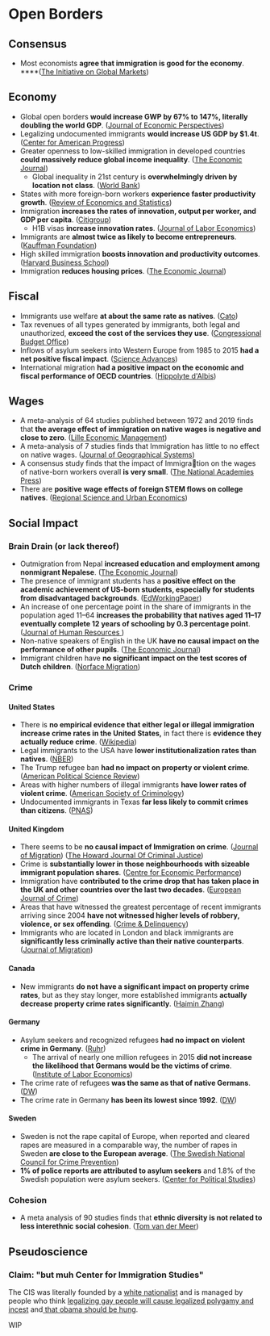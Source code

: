 # Open Borders

## Consensus

* Most economists **agree that immigration is good for the economy**. ****\([The Initiative on Global Markets](https://www.igmchicago.org/polls/by-topic/?fwp_topics=migration)\)

## Economy

* Global open borders **would increase GWP by 67% to 147%, literally doubling the world GDP**. \([Journal of Economic Perspectives](https://pubs.aeaweb.org/doi/pdfplus/10.1257/jep.25.3.83#page=3)\)
* Legalizing undocumented immigrants **would increase US GDP by $1.4t**. \([Center for American Progress](https://cdn.americanprogress.org/wp-content/uploads/2013/03/EconomicEffectsCitizenship-1.pdf#page=3)\)
* Greater openness to low-skilled immigration in developed countries **could massively reduce global income inequality**. \([The Economic Journal](https://0x0.la/u/hm0UgEC.pdf)\)
  * Global inequality in 21st century is **overwhelmingly driven by location not class**. \([World Bank](https://openknowledge.worldbank.org/bitstream/handle/10986/12117/wps6259.pdf#page=20)\)
* States with more foreign-born workers **experience faster productivity growth**. \([Review of Economics and Statistics](https://www.mitpressjournals.org/doi/pdf/10.1162/REST_a_00137)\)
* Immigration **increases the rates of innovation, output per worker, and GDP per capita**. \([Citigroup](https://0x0.la/u/I2nyFQ8.pdf#page=12)\)
  * H1B visas **increase innovation rates**. \([Journal of Labor Economics](https://www.nber.org/system/files/working_papers/w15768/w15768.pdf#page=35)\)
* Immigrants are **almost twice as likely to become entrepreneurs**. \([Kauffman Foundation](https://www.kauffman.org/wp-content/uploads/2019/12/the_economic_case_for_welcoming_immigrant_entrepreneurs_updated_september_2015.pdf)\)
* High skilled immigration **boosts innovation and productivity outcomes**. \([Harvard Business School](https://dash.harvard.edu/bitstream/handle/1/32062563/kerr%2ckerr%2cozden%2cparsons_high-skilled-migration.pdf)\)
* Immigration **reduces housing prices**. \([The Economic Journal](https://sci-hub.se/10.1111/ecoj.12158)\)

## Fiscal

* Immigrants use welfare **at about the same rate as natives**. \([Cato](https://www.cato.org/sites/cato.org/files/pubs/pdf/irpb6.pdf#page=3)\)
* Tax revenues of all types generated by immigrants, both legal and unauthorized, **exceed the cost of the services they use**. \([Congressional Budget Office](https://www.cbo.gov/sites/default/files/110th-congress-2007-2008/reports/12-6-immigration.pdf)\)
* Inflows of asylum seekers into Western Europe from 1985 to 2015 **had a net positive fiscal impact**. \([Science Advances](https://www.ncbi.nlm.nih.gov/pmc/articles/PMC6010334/pdf/aaq0883.pdf)\)
* International migration **had a positive impact on the economic and fiscal performance of OECD countries**. \([Hippolyte d'Albis](https://hal-pjse.archives-ouvertes.fr/hal-01852411/document)\)

## Wages

* A meta-analysis of 64 studies published between 1972 and 2019 finds that **the average effect of immigration on native wages is negative and close to zero**. \([Lille Economic Management](https://lem.univ-lille.fr/fileadmin/user_upload/laboratoires/lem/doc_de_travail_2021/DT2021-04.pdf)\)
* A meta-analysis of 7 studies finds that Immigration has little to no effect on native wages. \([Journal of Geographical Systems](https://link.springer.com/content/pdf/10.1007/s10109-010-0111-y.pdf)\)
* A consensus study finds that the impact of Immigration on the wages of native-born workers overall **is very small**. \([The National Academies Press](https://www.nap.edu/resource/23550/RiB-fiscal-immigration.pdf)\)
* There are **positive wage effects of foreign STEM flows on college natives**. \([Regional Science and Urban Economics](https://sci-hub.st/downloads/2019-11-30/60/lin2019.pdf)\)

## Social Impact

### Brain Drain \(or lack thereof\)

* Outmigration from Nepal **increased education and employment among nonmigrant Nepalese**. \([The Economic Journal](http://staffpages.nus.edu.sg/fas/ecssas/Home_files/NoManLeftBehind_Shrestha_June2015.pdf)\)
* The presence of immigrant students has a **positive effect on the academic achievement of US-born students, especially for students from disadvantaged backgrounds**. \([EdWorkingPaper](https://edworkingpapers.com/sites/default/files/ai21-368.pdf)\)
* An increase of one percentage point in the share of immigrants in the population aged 11–64 **increases the probability that natives aged 11–17 eventually complete 12 years of schooling by 0.3 percentage point**. \([Journal of Human Resources  ](https://0x0.la/u/25b9b6H.pdf)\)
* Non-native speakers of English in the UK **have no causal impact on the performance of other pupils**. \([The Economic Journal](https://www.econstor.eu/bitstream/10419/58600/1/715805894.pdf)\)
* Immigrant children have **no significant impact on the test scores of Dutch children**. \([Norface Migration](https://www.norface-migration.org/publ_uploads/NDP_12_12.pdf)\)

### Crime

#### United States

* There is **no empirical evidence that either legal or illegal immigration increase crime rates in the United States,** in fact there is **evidence they actually reduce crime**. \([Wikipedia](https://en.wikipedia.org/wiki/Immigration_and_crime#United_States)\)
* Legal immigrants to the USA have **lower institutionalization rates than natives**. \([NBER](https://www.nber.org/system/files/working_papers/w13229/w13229.pdf#page=32)\)
* The Trump refugee ban **had no impact on property or violent crime**. \([American Political Science Review](https://0x0.la/u/AD4Duzb.pdf)\)
* Areas with higher numbers of illegal immigrants **have lower rates of violent crime**. \([American Society of Criminology](https://twin.sci-hub.st/6746/c7c01dba8557156211695d843b540e53/light2018.pdf)\)
* Undocumented immigrants in Texas **far less likely to commit crimes than citizens**. \([PNAS](https://www.pnas.org/content/pnas/117/51/32340.full.pdf#page=3)\)

#### United Kingdom

* There seems to be **no causal impact of Immigration on crime**. \([Journal of Migration](https://izajodm.springeropen.com/track/pdf/10.1186/2193-9039-2-19.pdf)\) \([The Howard Journal Of Criminal Justice](http://shura.shu.ac.uk/6803/1/Banks_Foreign_National_Prisoners.pdf)\)
* Crime is **substantially lower in those neighbourhoods with sizeable immigrant population shares**. \([Centre for Economic Performance](https://cep.lse.ac.uk/pubs/download/dp1104.pdf)\)
* Immigration have **contributed to the crime drop that has taken place in the UK and other countries over the last two decades**. \([European Journal of Crime](http://eprints.hud.ac.uk/id/eprint/31245/3/MAINAMENDED.pdf)\)
* Areas that have witnessed the greatest percentage of recent immigrants arriving since 2004 **have not witnessed higher levels of robbery, violence, or sex offending**. \([Crime & Delinquency](https://zero.sci-hub.st/5147/7f790dcae6b23edf47b26d56c4bd4575/stansfield2014.pdf)\)
* Immigrants who are located in London and black immigrants are **significantly less criminally active than their native counterparts**. \([Journal of Migration](https://izajodm.springeropen.com/track/pdf/10.1186/2193-9039-3-12.pdf)\)

#### Canada

* New immigrants **do not have a significant impact on property crime rates**, but as they stay longer, more established immigrants **actually decrease property crime rates significantly**. \([Haimin Zhang](http://www.clsrn.econ.ubc.ca/workingpapers/CLSRN%20Working%20Paper%20no.%20135%20-%20Zhang.pdf)\)

#### Germany

* Asylum seekers and recognized refugees **had no impact on violent crime in Germany**. \([Ruhr](https://www.rwi-essen.de/media/content/pages/publikationen/ruhr-economic-papers/rep_17_737.pdf)\)
  * The arrival of nearly one million refugees in 2015 **did not increase the likelihood that Germans would be the victims of crime**. \([Institute of Labor Economics](http://ftp.iza.org/dp12469.pdf)\)
* The crime rate of refugees **was the same as that of native Germans**. \([DW](https://www.dw.com/en/report-refugees-have-not-increased-crime-rate-in-germany/a-18848890)\)
* The crime rate in Germany **has been its lowest since 1992**. \([DW](https://www.dw.com/en/crime-rate-in-germany-lowest-since-1992-but-seehofer-still-issues-stern-warning/a-43697232)\)

#### Sweden

* Sweden is not the rape capital of Europe, when reported and cleared rapes are measured in a comparable way, the number of rapes in Sweden **are close to the European average**. \([The Swedish National Council for Crime Prevention](https://files.catbox.moe/9p9yf1.pdf#page=71)\)
* **1% of police reports are attributed to asylum seekers** and 1.8% of the Swedish population were asylum seekers. \([Center for Political Studies](https://cpsblog.isr.umich.edu/?p=1905&p=1905)\)

### Cohesion

* A meta analysis of 90 studies finds that **ethnic diversity is not related to less interethnic social cohesion**. \([Tom van der Meer](https://bafybeia7okjmu2yyksgvggzdhfg342n2tmsau5tqh6wqksuak5ub3hhvxq.ipfs.cf-ipfs.com/Ethnic%20Diversity%20and%20Its%20Effects%20on%20Social%20Cohesion%20%28van%20der%20Meer,%202014%29.pdf)\)

## Pseudoscience

### Claim: "but muh Center for Immigration Studies"

The CIS was literally founded by a [white nationalist](https://en.wikipedia.org/wiki/John_Tanton) and is managed by people who think [legalizing gay people will cause legalized polygamy and incest](https://old.reddit.com/r/politics/comments/6bozjc/im_mark_krikorian_executive_director_of_the/dhodf3s/) and[ that obama should be hung](https://www.huffpost.com/entry/stephen-steinlight-obama_n_5613541).

WIP



